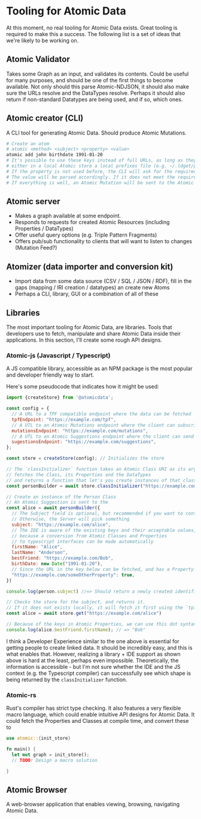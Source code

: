 # Tooling for Atomic Data

At this moment, no real tooling for Atomic Data exists.
Great tooling is required to make this a success.
The following list is a set of ideas that we're likely to be working on.

## Atomic Validator

Takes some Graph as an input, and validates its contents.
Could be useful for many purposes, and should be one of the first things to become available.
Not only should this parse Atomic-NDJSON, it should also make sure the URLs resolve and the DataTypes resolve.
Perhaps it should also return if non-standard Datatypes are being used, and if so, which ones.

## Atomic creator (CLI)

A CLI tool for generating Atomic Data.
Should produce Atomic Mutations.

```sh
# Create an atom
# atomic <method> <subject> <property> <value>
atomic add john birthdate 1991-01-20
# It's possible to use these keys instead of full URLs, as long as they are known locally,
# either in a local Atomic store a local prefixes file (e.g. ~/.ldget/prefixes)
# If the property is not used before, the CLI will ask for the required attributes (datatype, description) and create the Property
# The value will be parsed accordingly. If it does not meet the requirements, it wll not create the Atom.
# If everything is well, an Atomic Mutation will be sent to the Atomic Server
```

## Atomic server

- Makes a graph available at some endpoint.
- Responds to requests for created Atomic Resources (including Properties / DataTypes)
- Offer useful query options (e.g. Triple Pattern Fragments)
- Offers pub/sub functionality to clients that will want to listen to changes (Mutation Feed?)

## Atomizer (data importer and conversion kit)

- Import data from some data source (CSV / SQL / JSON / RDF), fill in the gaps (mapping / IRI creation / datatypes) an create new Atoms
- Perhaps a CLI, library, GUI or a combination of all of these

## Libraries

The most important tooling for Atomic Data, are libraries.
Tools that developers use to fetch, manipulate and share Atomic Data inside their applications.
In this section, I'll create some rough API designs.

### Atomic-js (Javascript / Typescript)

A JS compatible library, accessible as an NPM package is the most popular and developer friendly way to start.

Here's some pseudocode that indicates how it might be used:

```js
import {createStore} from '@atomicdata';

const config = {
  // A URL to a TPF compatible endpoint where the data can be fetched
  tpfEndpoint: "https://example.com/tpf",
  // A UTL to an Atomic Mutations endpoint where the client can subscribe to changes
  mutationsEndpoint: "https://example.com/mutations",
  // A UTL to an Atomic Suggestions endpoint where the client can send suggested state changes
  sugestionsEndpoint: "https://example.com/suggestions",
};

const store = createStore(config); // Initializes the store

// The `classInitializer` function takes an Atomic Class URI as its argument
// fetches the Class, its Properties and the DataTypes
// and returns a function that let's you create instances of that class
const personBuilder = await store.classInitializer("https://example.com/classes/Person");

// Create an instance of the Person Class
// An Atomic Suggestion is sent to the
const alice = await personBuilder({
  // The Subject field is optional, but recommended if you want to control its URL.
  // Otherwise, the Server will pick something
  subject: "https://example.com/alice",
  // The IDE is aware of the existing keys and their acceptable values,
  // because a conversion from Atomic Classes and Properties
  // to typescript interfaces can be made automatically
  firstName: "Alice",
  lastName: "Anderson",
  bestFriend: "https://example.com/Bob",
  birthDate: new Date("1991-01-20"),
  // Since the URL in the key below can be fetched, and has a Property + Datatype, the IDE + the compiler can determine that 'true' is an acceptable type.
  "https://example.com/someOtherProperty": true,
})

console.log(person.subject) //=> Should return a newly created identifier

// Checks the store for the subject, and returns it.
// If it does not exists locally, it will fetch it first using the `tpfEndpoint`.
const alice = await store.get("https://example.com/alice")

// Because of the keys in Atomic Properties, we can use this dot syntax to traverse the graph and get a value
console.log(alice.bestFriend.firstName); // => "Bob"
```

I think a Developer Experience similar to the one above is essential for getting people to create linked data.
It should be incredibly easy, and this is what enables that.
However, realizing a library + IDE support as shown above is hard at the least, perhaps even impossible.
Theoretically, the information is accessible - but I'm not sure whether the IDE and the JS context (e.g. the Typescript compiler) can successfully see which shape is being returned by the `classInitializer` function.

### Atomic-rs

Rust's compiler has strict type checking.
It also features a very flexible macro language, which could enable intuitive API designs for Atomic Data.
It could fetch the Properties and Classes at compile time, and convert these to

```rust
use atomic::{init_store}

fn main() {
  let mut graph = init_store();
  // TODO! Design a macro solution

}
```

## Atomic Browser

A web-browser application that enables viewing, browsing, navigating Atomic Data.
